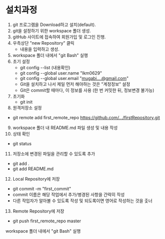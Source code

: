# 설치과정
1. git 프로그램을 Download하고 설치(default).
2. git을 설정하기 위한 workspace 폴더 생성.
3. gitHub 사이트에 접속하여 회원가입 및 로그인 진행.
4. 우측상단 "new Repository" 클릭
   * 내용을 입력하고 생성.
5. workspace 폴더 내에서 "git Bash" 실행
6. 초기 설정
   * git config --list (내용확인)
   * git config --global user.name "lkm0629"
   * git config --global user.email "mugabi....@gmail.com"
   * Git을 설치하고 나서 제일 먼저 해야하는 것은 "계정정보" 설정
   * Git은 commit할 때마다, 이 정보를 사용
   (한 번 커밋한 뒤, 정보변경 불가능)
7. 초기화
   * git init
8. 원격저장소 설정
  * git remote add first_remote_repo https://github.com/.../firstRepository.git
9. workspace 폴더 내 README.md 파일 생성 및 내용 작성
10. 상태 확인
   * git status
11. 저장소에 변경된 파일을 관리할 수 있도록 추가
   * git add .
   * git add README.md
12. Local Repository에 저장
   * git commit -m "first_commit"
   * commit 이름은 해당 작업에서 추가/병경된 사항을 갼략히 작성
   * 다른 작업자가 알아볼 수 있도록 작성 및 되도록이면 영어로 작성하는 것을 춫너
13. Remote Repository에 저장
   * git push first_remote_repo master


workspace 폴더 내에서 "git Bash" 실행